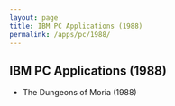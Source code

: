 ```yaml
---
layout: page
title: IBM PC Applications (1988)
permalink: /apps/pc/1988/
---
```


IBM PC Applications (1988)
---

* The Dungeons of Moria (1988)
